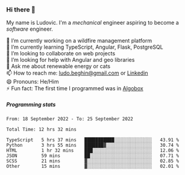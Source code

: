 ### Hi there 👋

My name is Ludovic. I'm a *mechanical* engineer aspiring to become a *software* engineer.

 🔭 I’m currently working on a wildfire management platform<br/>
 🌱 I’m currently learning TypeScript, Angular, Flask, PostgreSQL<br/>
 👯 I’m looking to collaborate on web projects<br/>
 🤔 I’m looking for help with Angular and geo libraries<br/>
 💬 Ask me about renewable energy or cats<br/>
 📫 How to reach me: ludo.beghin@gmail.com or [Linkedin](https://www.linkedin.com/in/ludovic-beghin/)<br/>
 😄 Pronouns: He/Him<br/>
 ⚡ Fun fact: The first time I programmed was in [Algobox](https://fr.wikipedia.org/wiki/Algobox)<br/>

##### Programming stats
<!--START_SECTION:waka-->

```text
From: 18 September 2022 - To: 25 September 2022

Total Time: 12 hrs 32 mins

TypeScript   5 hrs 37 mins   ███████████░░░░░░░░░░░░░░   43.91 %
Python       3 hrs 55 mins   ███████▓░░░░░░░░░░░░░░░░░   30.74 %
HTML         1 hr 32 mins    ███░░░░░░░░░░░░░░░░░░░░░░   12.06 %
JSON         59 mins         ██░░░░░░░░░░░░░░░░░░░░░░░   07.71 %
SCSS         21 mins         ▓░░░░░░░░░░░░░░░░░░░░░░░░   02.85 %
Other        15 mins         ▓░░░░░░░░░░░░░░░░░░░░░░░░   02.01 %
```

<!--END_SECTION:waka-->
